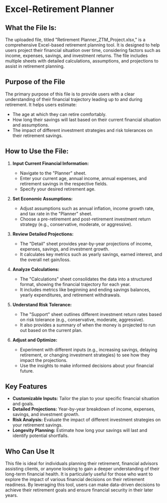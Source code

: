 # Excel-Retirement Planner

## What the File Is:

The uploaded file, titled "Retirement Planner_ZTM_Project.xlsx," is a comprehensive Excel-based retirement planning tool. It is designed to help users project their financial situation over time, considering factors such as income, expenses, savings, and investment returns. The file includes multiple sheets with detailed calculations, assumptions, and projections to assist in retirement planning.

## Purpose of the File

The primary purpose of this file is to provide users with a clear understanding of their financial trajectory leading up to and during retirement.
It helps users estimate:
 - The age at which they can retire comfortably.
 - How long their savings will last based on their current financial situation and assumptions.
 - The impact of different investment strategies and risk tolerances on their retirement savings.

## How to Use the File:

1. **Input Current Financial Information:**
   - Navigate to the "Planner" sheet.
   - Enter your current age, annual income, annual expenses, and retirement savings in the respective fields.
   - Specify your desired retirement age.

2. **Set Economic Assumptions:**
    - Adjust assumptions such as annual inflation, income growth rate, and tax rate in the "Planner" sheet.
    - Choose a pre-retirement and post-retirement investment return strategy (e.g., conservative, moderate, or aggressive).

3. **Review Detailed Projections:**
    - The "Detail" sheet provides year-by-year projections of income, expenses, savings, and investment growth.
    - It calculates key metrics such as yearly savings, earned interest, and the overall net gain/loss.

4. **Analyze Calculations:**
    - The "Calculations" sheet consolidates the data into a structured format, showing the financial trajectory for each year.
    - It includes metrics like beginning and ending savings balances, yearly expenditures, and retirement withdrawals.

5. **Understand Risk Tolerance:**
    - The "Support" sheet outlines different investment return rates based on risk tolerance (e.g., conservative, moderate, aggressive).
    - It also provides a summary of when the money is projected to run out based on the current plan.

6. **Adjust and Optimize:**
    - Experiment with different inputs (e.g., increasing savings, delaying retirement, or changing investment strategies) to see how they impact the projections.
    - Use the insights to make informed decisions about your financial future.
      
## Key Features
   - **Customizable Inputs:** Tailor the plan to your specific financial situation and goals.
   - **Detailed Projections:** Year-by-year breakdown of income, expenses, savings, and investment growth.
   - **Risk Analysis:** Evaluate the impact of different investment strategies on your retirement savings.
   - **Longevity Planning:** Estimate how long your savings will last and identify potential shortfalls.

## Who Can Use It

This file is ideal for individuals planning their retirement, financial advisors assisting clients, or anyone looking to gain a deeper understanding of their long-term financial health. It is particularly useful for those who want to explore the impact of various financial decisions on their retirement readiness.
By leveraging this tool, users can make data-driven decisions to achieve their retirement goals and ensure financial security in their later years.
